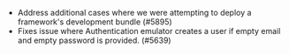 - Address additional cases where we were attempting to deploy a framework's development bundle (#5895)
- Fixes issue where Authentication emulator creates a user if empty email and empty password is provided. (#5639)
